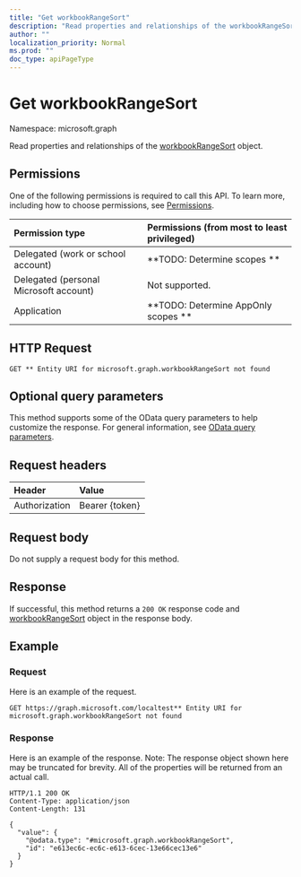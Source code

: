 ```yaml
---
title: "Get workbookRangeSort"
description: "Read properties and relationships of the workbookRangeSort object."
author: ""
localization_priority: Normal
ms.prod: ""
doc_type: apiPageType
---
```


# Get workbookRangeSort

Namespace: microsoft.graph

Read properties and relationships of the [workbookRangeSort](../resources/workbookrangesort.md) object.

## Permissions
One of the following permissions is required to call this API. To learn more, including how to choose permissions, see [Permissions](/concepts/permissions-reference.md).

|Permission type|Permissions (from most to least privileged)|
|:---|:---|
|Delegated (work or school account)|**TODO: Determine scopes **|
|Delegated (personal Microsoft account)|Not supported.|
|Application|**TODO: Determine AppOnly scopes **|

## HTTP Request
<!-- {
  "blockType": "ignored"
}
-->
``` http
GET ** Entity URI for microsoft.graph.workbookRangeSort not found
```

## Optional query parameters
This method supports some of the OData query parameters to help customize the response. For general information, see [OData query parameters](/graph/query-parameters).

## Request headers
|Header|Value|
|:---|:---|
|Authorization|Bearer {token}|

## Request body
Do not supply a request body for this method.

## Response
If successful, this method returns a `200 OK` response code and [workbookRangeSort](../resources/workbookrangesort.md) object in the response body.

## Example

### Request
Here is an example of the request.
<!-- {
  "blockType": "request",
  "name": "get_workbookrangesort"
}
-->
``` http
GET https://graph.microsoft.com/localtest** Entity URI for microsoft.graph.workbookRangeSort not found
```

### Response
Here is an example of the response. Note: The response object shown here may be truncated for brevity. All of the properties will be returned from an actual call.
<!-- {
  "blockType": "response",
  "truncated": true,
  "@odata.type": "microsoft.graph.workbookRangeSort"
}
-->
``` http
HTTP/1.1 200 OK
Content-Type: application/json
Content-Length: 131

{
  "value": {
    "@odata.type": "#microsoft.graph.workbookRangeSort",
    "id": "e613ec6c-ec6c-e613-6cec-13e66cec13e6"
  }
}
```

